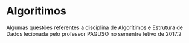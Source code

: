 # Algoritimos
Algumas questões referentes a disciplina de Algorítimos e Estrutura de Dados lecionada pelo professor PAGUSO no sementre letivo de 2017.2
